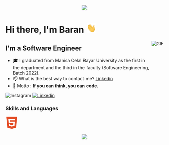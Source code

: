 <p align="center">
  <img src="https://capsule-render.vercel.app/api?type=waving&color=gradient&height=90"/>
</p>

# Hi there, I'm Baran <img width="30px" height="30" src="https://github.com/SatYu26/SatYu26/raw/master/Assets/Hi.gif" />

<img align="right" alt="GIF" height="160px" src="https://octodex.github.com/images/daftpunktocat-guy.gif" />

## I'm a Software Engineer

- 🎓 I graduated from Manisa Celal Bayar University as the first in the department and the third in the faculty (Software Engineering, Batch 2022).
- 📫 What is the best way to contact me? [Linkedin](https://www.linkedin.com/in/acrbaran/)
- 🎯 Motto : **If you can think, you can code.**

![Instagram](https://img.shields.io/badge/Instagram-%23E4405F.svg?style=for-the-badge&logo=Instagram&logoColor=white)
[![Linkedin](https://img.shields.io/badge/Linkedin-0077B5?style=for-the-badge&logo=linkedin&logoColor=white)](https://www.linkedin.com/in/acrbaran/)

### Skills and Languages

<img src="https://github.com/devicons/devicon/blob/master/icons/html5/html5-plain.svg" alt="html5" width="40" height="40"/>

<p align="center">
  <img src="https://capsule-render.vercel.app/api?type=waving&color=gradient&height=90&section=footer"/>
</p>
